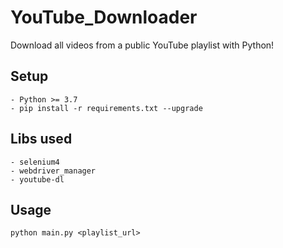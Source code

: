 # YouTube_Downloader
Download all videos from a public YouTube playlist with Python!

## Setup
    - Python >= 3.7
    - pip install -r requirements.txt --upgrade

## Libs used
    - selenium4
    - webdriver_manager
    - youtube-dl

## Usage
    python main.py <playlist_url>



